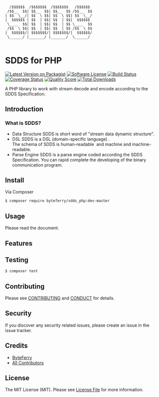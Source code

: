 ```
  /$$$$$$  /$$$$$$$  /$$$$$$$   /$$$$$$ 
 /$$__  $$| $$__  $$| $$__  $$ /$$__  $$
| $$  \__/| $$  \ $$| $$  \ $$| $$  \__/
|  $$$$$$ | $$  | $$| $$  | $$|  $$$$$$ 
 \____  $$| $$  | $$| $$  | $$ \____  $$
 /$$  \ $$| $$  | $$| $$  | $$ /$$  \ $$
|  $$$$$$/| $$$$$$$/| $$$$$$$/|  $$$$$$/
 \______/ |_______/ |_______/  \______/ 
 
```
# SDDS for PHP

[![Latest Version on Packagist][ico-version]][link-packagist]
[![Software License][ico-license]](LICENSE.md)
[![Build Status][ico-travis]][link-travis]
[![Coverage Status][ico-scrutinizer]][link-scrutinizer]
[![Quality Score][ico-code-quality]][link-code-quality]
[![Total Downloads][ico-downloads]][link-downloads]

A PHP library to work with stream decode and encode according to the SDDS Specification.
  
## Introduction

### What is SDDS?
    
* Data Structure
SDDS is  short word of "stream data dynamic structure".
* DSL
SDDS is a DSL (domain-specific language) .  
The schema of SDDS is human-readable  and machine and machine-readable.   
* Parse Engine 
SDDS is a parse engine coded according the SDDS Specification. You can rapid complete the developing of the binary communication program.  
 

## Install

Via Composer

``` bash
$ composer require byteferry/sdds_php:dev-master
```

## Usage

Please read the document.
    
    
## Features

 
    
## Testing

``` bash
$ composer test
```

## Contributing
    
Please see [CONTRIBUTING](CONTRIBUTING.md) and [CONDUCT](CONDUCT.md) for details.
    
## Security
    
If you discover any security related issues, please create an issue in the issue tracker.
    
## Credits

- [ByteFerry][link-author]
- [All Contributors][link-contributors]

## License
   
The MIT License (MIT). Please see [License File](LICENSE.md) for more information.
    
[ico-version]: https://img.shields.io/packagist/v/byteferry/sdds_php.svg?style=flat-square
[ico-license]: https://img.shields.io/badge/license-MIT-brightgreen.svg?style=flat-square
[ico-travis]: https://img.shields.io/travis/byteferry/sdds_php/master.svg?style=flat-square
[ico-scrutinizer]: https://img.shields.io/scrutinizer/coverage/g/byteferry/sdds_php.svg?style=flat-square
[ico-code-quality]: https://img.shields.io/scrutinizer/g/byteferry/sdds_php.svg?style=flat-square
[ico-downloads]: https://img.shields.io/packagist/dt/byteferry/sdds_php.svg?style=flat-square

[link-packagist]: https://packagist.org/packages/byteferry/sdds_php
[link-travis]: https://travis-ci.org/byteferry/sdds_php
[link-scrutinizer]: https://scrutinizer-ci.com/g/byteferry/sdds_php/code-structure
[link-code-quality]: https://scrutinizer-ci.com/g/byteferry/sdds_php
[link-downloads]: https://packagist.org/packages/byteferry/sdds_php
[link-author]: https://github.com/byteferry
[link-contributors]: ../../contributors
[link-pecl-php-operator]:https://github.com/php/pecl-php-operator
